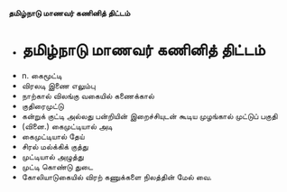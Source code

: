 **தமிழ்நாடு மாணவர் கணினித் திட்டம்**
- # தமிழ்நாடு மாணவர் கணினித் திட்டம்
- n. கைமூட்டி
- விரலடி இணை எலும்பு
- நாற்கால் விலங்கு வகையில் கணைக்கால்
- குதிரைமுட்டு
- கன்றுக் குட்டி அல்லது பன்றியின் இறைச்சியுடன் கூடிய முழங்கால் முட்டுப் பகுதி
- (வினை.) கைமுட்டியால் அடி
- கைமுட்டியால் தேய்
- சிரல் மல்க்கிக் குத்து
- முட்டியால் அழுத்து
- முட்டி கொண்டு துடை
- கோலியாடுகையில் விரற் கணுக்களை நிலத்தின் மேல் வை.

